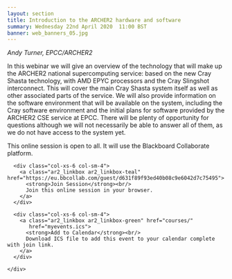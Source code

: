 ```yaml
---
layout: section
title: Introduction to the ARCHER2 hardware and software
summary: Wednesday 22nd April 2020  11:00 BST
banner: web_banners_05.jpg
---
```



*Andy Turner, EPCC/ARCHER2*

In this webinar we will give an overview of the technology that will make up the ARCHER2 national supercomputing service: based on the new Cray Shasta technology, with AMD EPYC processors and the Cray Slingshot interconnect. This will cover the main Cray Shasta system itself as well as other associated parts of the service. We will also provide information on the software environment that will be available on the system, including the Cray software environment and the initial plans for software provided by the ARCHER2 CSE service at EPCC. There will be plenty of opportunity for questions although we will not necessarily be able to answer all of them, as we do not have access to the system yet.


This online session is open to all.  It will use the Blackboard Collaborate platform. 


<section id="service">
  <div class="container">
    <div class="row ">	

      <div class="col-xs-6 col-sm-4">
        <a class="ar2_linkbox ar2_linkbox-teal" href="https://eu.bbcollab.com/guest/d631f89f93ed40b08c9e6042d7c75495">
          <strong>Join Session</strong><br/>
          Join this online session in your browser.
        </a>
      </div>

      <div class="col-xs-6 col-sm-4">
        <a class="ar2_linkbox ar2_linkbox-green" href="courses/"
           href="myevents.ics">
          <strong>Add to Calendar</strong><br/>
          Download ICS file to add this event to your calendar complete with join link.
        </a>
      </div>
										
    </div>
  </div>
</section>



